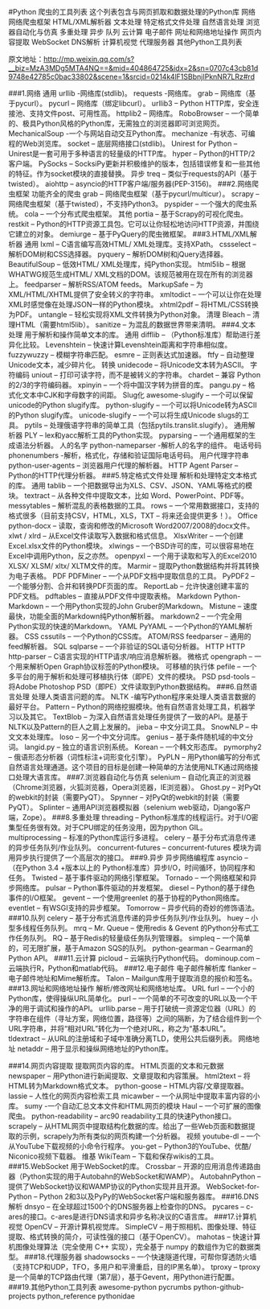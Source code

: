 #Python 爬虫的工具列表
这个列表包含与网页抓取和数据处理的Python库
网络
网络爬虫框架
HTML/XML解析器
文本处理
特定格式文件处理
自然语言处理
浏览器自动化与仿真
多重处理
异步
队列
云计算
电子邮件
网址和网络地址操作
网页内容提取
WebSocket
DNS解析
计算机视觉
代理服务器
其他Python工具列表

原文地址：http://mp.weixin.qq.com/s?__biz=MzA3MDg5MTA4NQ==&mid=404864725&idx=2&sn=0707c43cb81d9748e42785c0bac33802&scene=1&srcid=0214k4lF1SBbnjIPknNR7LRz#rd

###1.网络
通用
urllib -网络库(stdlib)。
requests -网络库。
grab – 网络库（基于pycurl）。
pycurl – 网络库（绑定libcurl）。
urllib3 – Python HTTP库，安全连接池、支持文件post、可用性高。
httplib2 – 网络库。
RoboBrowser – 一个简单的、极具Python风格的Python库，无需独立的浏览器即可浏览网页。
MechanicalSoup -一个与网站自动交互Python库。
mechanize -有状态、可编程的Web浏览库。
socket – 底层网络接口(stdlib)。
Unirest for Python – Unirest是一套可用于多种语言的轻量级的HTTP库。
hyper – Python的HTTP/2客户端。
PySocks – SocksiPy更新并积极维护的版本，包括错误修复和一些其他的特征。作为socket模块的直接替换。
异步
treq – 类似于requests的API（基于twisted）。
aiohttp – asyncio的HTTP客户端/服务器(PEP-3156)。
###2.网络爬虫框架
功能齐全的爬虫
grab – 网络爬虫框架（基于pycurl/multicur）。
scrapy – 网络爬虫框架（基于twisted），不支持Python3。
pyspider – 一个强大的爬虫系统。
cola – 一个分布式爬虫框架。
其他
portia – 基于Scrapy的可视化爬虫。
restkit – Python的HTTP资源工具包。它可以让你轻松地访问HTTP资源，并围绕它建立的对象。
demiurge – 基于PyQuery的爬虫微框架。
###3.HTML/XML解析器
通用
lxml – C语言编写高效HTML/ XML处理库。支持XPath。
cssselect – 解析DOM树和CSS选择器。
pyquery – 解析DOM树和jQuery选择器。
BeautifulSoup – 低效HTML/ XML处理库，纯Python实现。
html5lib – 根据WHATWG规范生成HTML/ XML文档的DOM。该规范被用在现在所有的浏览器上。
feedparser – 解析RSS/ATOM feeds。
MarkupSafe – 为XML/HTML/XHTML提供了安全转义的字符串。
xmltodict – 一个可以让你在处理XML时感觉像在处理JSON一样的Python模块。
xhtml2pdf – 将HTML/CSS转换为PDF。
untangle – 轻松实现将XML文件转换为Python对象。
清理
Bleach – 清理HTML（需要html5lib）。
sanitize – 为混乱的数据世界带来清明。
###4.文本处理
用于解析和操作简单文本的库。
通用
difflib – （Python标准库）帮助进行差异化比较。
Levenshtein – 快速计算Levenshtein距离和字符串相似度。
fuzzywuzzy – 模糊字符串匹配。
esmre – 正则表达式加速器。
ftfy – 自动整理Unicode文本，减少碎片化。
转换
unidecode – 将Unicode文本转为ASCII。
字符编码
uniout – 打印可读字符，而不是被转义的字符串。
chardet – 兼容 Python的2/3的字符编码器。
xpinyin – 一个将中国汉字转为拼音的库。
pangu.py – 格式化文本中CJK和字母数字的间距。
Slug化
awesome-slugify – 一个可以保留unicode的Python slugify库。
python-slugify – 一个可以将Unicode转为ASCII的Python slugify库。
unicode-slugify – 一个可以将生成Unicode slugs的工具。
pytils – 处理俄语字符串的简单工具（包括pytils.translit.slugify）。
通用解析器
PLY – lex和yacc解析工具的Python实现。
pyparsing – 一个通用框架的生成语法分析器。
人的名字
python-nameparser -解析人的名字的组件。
电话号码
phonenumbers -解析，格式化，存储和验证国际电话号码。
用户代理字符串
python-user-agents – 浏览器用户代理的解析器。
HTTP Agent Parser – Python的HTTP代理分析器。
###5.特定格式文件处理
解析和处理特定文本格式的库。
通用
tablib – 一个把数据导出为XLS、CSV、JSON、YAML等格式的模块。
textract – 从各种文件中提取文本，比如 Word、PowerPoint、PDF等。
messytables – 解析混乱的表格数据的工具。
rows – 一个常用数据接口，支持的格式很多（目前支持CSV，HTML，XLS，TXT – 将来还会提供更多！）。
Office
python-docx – 读取，查询和修改的Microsoft Word2007/2008的docx文件。
xlwt / xlrd – 从Excel文件读取写入数据和格式信息。
XlsxWriter – 一个创建Excel.xlsx文件的Python模块。
xlwings – 一个BSD许可的库，可以很容易地在Excel中调用Python，反之亦然。
openpyxl – 一个用于读取和写入的Excel2010 XLSX/ XLSM/ xltx/ XLTM文件的库。
Marmir – 提取Python数据结构并将其转换为电子表格。
PDF
PDFMiner – 一个从PDF文档中提取信息的工具。
PyPDF2 – 一个能够分割、合并和转换PDF页面的库。
ReportLab – 允许快速创建丰富的PDF文档。
pdftables – 直接从PDF文件中提取表格。
Markdown
Python-Markdown – 一个用Python实现的John Gruber的Markdown。
Mistune – 速度最快，功能全面的Markdown纯Python解析器。
markdown2 – 一个完全用Python实现的快速的Markdown。
YAML
PyYAML – 一个Python的YAML解析器。
CSS
cssutils – 一个Python的CSS库。
ATOM/RSS
feedparser – 通用的feed解析器。
SQL
sqlparse – 一个非验证的SQL语句分析器。
HTTP
HTTP
http-parser – C语言实现的HTTP请求/响应消息解析器。
微格式
opengraph – 一个用来解析Open Graph协议标签的Python模块。
可移植的执行体
pefile – 一个多平台的用于解析和处理可移植执行体（即PE）文件的模块。
PSD
psd-tools – 将Adobe Photoshop PSD（即PE）文件读取到Python数据结构。
###6.自然语言处理
处理人类语言问题的库。
NLTK -编写Python程序来处理人类语言数据的最好平台。
Pattern – Python的网络挖掘模块。他有自然语言处理工具，机器学习以及其它。
TextBlob – 为深入自然语言处理任务提供了一致的API。是基于NLTK以及Pattern的巨人之肩上发展的。
jieba – 中文分词工具。
SnowNLP – 中文文本处理库。
loso – 另一个中文分词库。
genius – 基于条件随机域的中文分词。
langid.py – 独立的语言识别系统。
Korean – 一个韩文形态库。
pymorphy2 – 俄语形态分析器（词性标注+词形变化引擎）。
PyPLN  – 用Python编写的分布式自然语言处理通道。这个项目的目标是创建一种简单的方法使用NLTK通过网络接口处理大语言库。
###7.浏览器自动化与仿真
selenium – 自动化真正的浏览器（Chrome浏览器，火狐浏览器，Opera浏览器，IE浏览器）。
Ghost.py – 对PyQt的webkit的封装（需要PyQT）。
Spynner – 对PyQt的webkit的封装（需要PyQT）。
Splinter – 通用API浏览器模拟器（selenium web驱动，Django客户端，Zope）。
###8.多重处理
threading – Python标准库的线程运行。对于I/O密集型任务很有效。对于CPU绑定的任务没用，因为python GIL。
multiprocessing – 标准的Python库运行多进程。
celery – 基于分布式消息传递的异步任务队列/作业队列。
concurrent-futures – concurrent-futures 模块为调用异步执行提供了一个高层次的接口。
###9.异步
异步网络编程库
asyncio – （在Python 3.4 +版本以上的 Python标准库）异步I/O，时间循环，协同程序和任务。
Twisted – 基于事件驱动的网络引擎框架。
Tornado – 一个网络框架和异步网络库。
pulsar – Python事件驱动的并发框架。
diesel – Python的基于绿色事件的I/O框架。
gevent – 一个使用greenlet 的基于协程的Python网络库。
eventlet – 有WSGI支持的异步框架。
Tomorrow – 异步代码的奇妙的修饰语法。
###10.队列
celery – 基于分布式消息传递的异步任务队列/作业队列。
huey – 小型多线程任务队列。
mrq – Mr. Queue – 使用redis & Gevent 的Python分布式工作任务队列。
RQ – 基于Redis的轻量级任务队列管理器。
simpleq – 一个简单的，可无限扩展，基于Amazon SQS的队列。
python-gearman – Gearman的Python API。
###11.云计算
picloud – 云端执行Python代码。
dominoup.com – 云端执行R，Python和matlab代码。
###12.电子邮件
电子邮件解析库
flanker – 电子邮件地址和Mime解析库。
Talon – Mailgun库用于提取消息的报价和签名。
###13.网址和网络地址操作
解析/修改网址和网络地址库。
URL
furl – 一个小的Python库，使得操纵URL简单化。
purl – 一个简单的不可改变的URL以及一个干净的用于调试和操作的API。
urllib.parse – 用于打破统一资源定位器（URL）的字符串在组件（寻址方案，网络位置，路径等）之间的隔断，为了结合组件到一个URL字符串，并将“相对URL”转化为一个绝对URL，称之为“基本URL”。
tldextract – 从URL的注册域和子域中准确分离TLD，使用公共后缀列表。
网络地址
netaddr – 用于显示和操纵网络地址的Python库。

###14.网页内容提取
提取网页内容的库。
HTML页面的文本和元数据
newspaper – 用Python进行新闻提取、文章提取和内容策展。
html2text – 将HTML转为Markdown格式文本。
python-goose – HTML内容/文章提取器。
lassie – 人性化的网页内容检索工具
micawber – 一个从网址中提取丰富内容的小库。
sumy -一个自动汇总文本文件和HTML网页的模块
Haul – 一个可扩展的图像爬虫。
python-readability – arc90 readability工具的快速Python接口。
scrapely – 从HTML网页中提取结构化数据的库。给出了一些Web页面和数据提取的示例，scrapely为所有类似的网页构建一个分析器。
视频
youtube-dl – 一个从YouTube下载视频的小命令行程序。
you-get – Python3的YouTube、优酷/ Niconico视频下载器。
维基
WikiTeam – 下载和保存wikis的工具。
###15.WebSocket
用于WebSocket的库。
Crossbar – 开源的应用消息传递路由器（Python实现的用于Autobahn的WebSocket和WAMP）。
AutobahnPython – 提供了WebSocket协议和WAMP协议的Python实现并且开源。
WebSocket-for-Python – Python 2和3以及PyPy的WebSocket客户端和服务器库。
###16.DNS解析
dnsyo – 在全球超过1500个的DNS服务器上检查你的DNS。
pycares – c-ares的接口。c-ares是进行DNS请求和异步名称决议的C语言库。
###17.计算机视觉
OpenCV – 开源计算机视觉库。
SimpleCV – 用于照相机、图像处理、特征提取、格式转换的简介，可读性强的接口（基于OpenCV）。
mahotas – 快速计算机图像处理算法（完全使用 C++ 实现），完全基于 numpy 的数组作为它的数据类型。
###18.代理服务器
shadowsocks – 一个快速隧道代理，可帮你穿透防火墙（支持TCP和UDP，TFO，多用户和平滑重启，目的IP黑名单）。
tproxy – tproxy是一个简单的TCP路由代理（第7层），基于Gevent，用Python进行配置。
###19.其他Python工具列表
awesome-python
pycrumbs
python-github-projects
python_reference
pythonidae